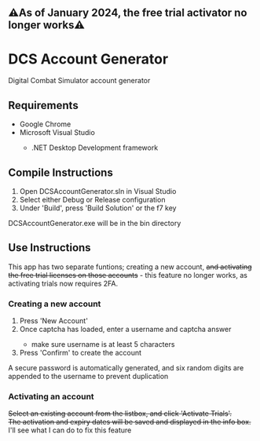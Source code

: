 ## ⚠️As of January 2024, the free trial activator no longer works⚠️
# DCS Account Generator
Digital Combat Simulator account generator

## Requirements
<ul>
  <li>Google Chrome</li>
  <li>Microsoft Visual Studio</li>
  <ul>
    <li>.NET Desktop Development framework</li>
  </ul>
</ul>

## Compile Instructions
<ol>
  <li>Open DCSAccountGenerator.sln in Visual Studio</li>
  <li>Select either Debug or Release configuration</li>
  <li>Under 'Build', press 'Build Solution' or the f7 key</li>
</ol>
DCSAccountGenerator.exe will be in the bin directory

## Use Instructions
This app has two separate funtions; creating a new account, <s>and activating the free trial licenses on those accounts</s> - this feature no longer works, as activating trials now requires 2FA.

### Creating a new account
<ol>
  <li>Press 'New Account'</li>
  <li>Once captcha has loaded, enter a username and captcha answer</li>
    <ul>
      <li>make sure username is at least 5 characters</li>
    </ul>
  <li>Press 'Confirm' to create the account</li>
</ol>
A secure password is automatically generated, and six random digits are appended to the username to prevent duplication
<br />

### Activating an account
<s>Select an existing account from the listbox, and click 'Activate Trials'.</s>
<br>
<s>The activation and expiry dates will be saved and displayed in the info box.</s>
<br>
I'll see what I can do to fix this feature

  
